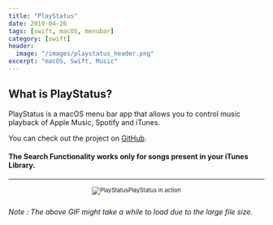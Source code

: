 ```yaml
---
title: "PlayStatus"
date: 2019-04-26
tags: [swift, macOS, menubar]
category: [swift]
header:
  image: "/images/playstatus_header.png"
excerpt: "macOS, Swift, Music"
---
```

## What is PlayStatus?
PlayStatus is a macOS menu bar app that allows you to control music playback of Apple Music, Spotify and iTunes.

You can check out the project on [GitHub](https://github.com/nbolar/PlayStatus).

#### The Search Functionality works only for songs present in your iTunes Library.
---
<div style="width:image width px; font-size:80%; text-align:center;"><img src="{{ site.url }}{{ site.baseurl }}/images/PlayStatus_preview.gif" alt="PlayStatus" width="width" height="height" style="padding-bottom:0.5em;" />PlayStatus in action</div>

###### Note : The above GIF might take a while to load due to the large file size.
